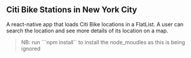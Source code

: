 ## Citi Bike Stations in New York City 

A react-native app that loads Citi Bike locations in a FlatList. A user can search the location and see more details of its location on a map. 

>NB: run ```npm install`` to install the node_moudles as this is being ignored 
